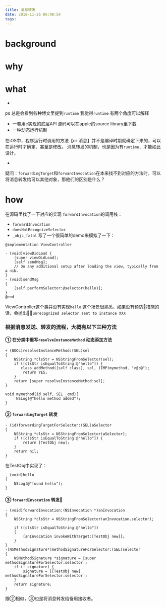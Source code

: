 ```yaml
---
title: 消息转发
date: 2018-11-26 00:48:54
tags:
---
```

# background 



# why
# what 
* 
ps 总是会看到各种博文里提到`runtime` 
我觉得`runtime` 有两个角度可以解释
* 一套用c实现的底层API 源码可以在apple的source library里下载
* 一种动态运行机制

在iOS中，程序运行时调用的方法【or 消息】并不是编译时期就确定下来的，可以在运行时才确定、甚至是修改。
消息转发的机制，也是因为有`runtime`，才能如此设计。


* 

疑问：`forwardingTarget`和`forwardInvocation`在本来找不到对应的方法时，可以将消息转发给可以其他对象，那他们的区别是什么？
# how 

在源码里找了一下对应的实现
`forwardInvocation`的调用栈：
* `forwardInvocation`
* `doesNotRecognizeSelector`
* `_objc_fatal`
写了一个很简单的demo来模拟了一下：

```objc
@implementation ViewController

- (void)viewDidLoad {
    [super viewDidLoad];
    [self sendMsg];
    // Do any additional setup after loading the view, typically from a nib.
}
- (void)sendMsg
{
    [self performSelector:@selector(hello)];
}
@end

```
ViewController这个类并没有实现`hello`
这个场景很熟悉，如果没有预防措施的话，会抛出`unrecognized selector sent to instance XXX`
### 根据消息发送、转发的流程，大概有以下三种方法
#### ① 在分类中重写`resolveInstanceMethod` 动态添加方法
```objc
+ (BOOL)resolveInstanceMethod:(SEL)sel
{
    NSString *clsStr = NSStringFromSelector(sel);
    if ([clsStr isEqualToString:@"hello"]) {
       class_addMethod([self class], sel, (IMP)mymethod, "v@:@");
        return YES;
    }
    return [super resolveInstanceMethod:sel];
}

void mymethod(id self, SEL _cmd){
     NSLog(@"hello method added");
}
```
#### ② `forwardingTarget` 转发
```objc
- (id)forwardingTargetForSelector:(SEL)aSelector
{
    NSString *clsStr = NSStringFromSelector(aSelector);
    if ([clsStr isEqualToString:@"hello"]) {
        return [TestObj new];
    }
    return nil;
}
```
在TestObj中实现了：
```objc
- (void)hello
{
    NSLog(@"found hello");
}

```
#### ③ `forwardInvocation` 转发
```objc
- (void)forwardInvocation:(NSInvocation *)anInvocation
{
    NSString *clsStr = NSStringFromSelector(anInvocation.selector);

    if ([clsStr isEqualToString:@"hello"])
    {
        [anInvocation invokeWithTarget:[TestObj new]];
    }
}
-(NSMethodSignature*)methodSignatureForSelector:(SEL)selector
{
    NSMethodSignature *signature = [super methodSignatureForSelector:selector];
    if (! signature) {
        signature = [[TestObj new] methodSignatureForSelector:selector];
    }
    return signature;
}
```
跟②相似，③也是将消息转发给备用接收者。